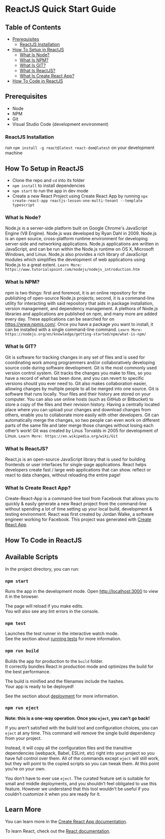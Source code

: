 # ReactJS Quick Start Guide

## Table of Contents

- [Prerequisites](#prerequisites)
    - [ReactJS Installation](#reactjs-installation)
- [How To Setup in ReactJS](#how-to-setup-in-reactjs)
    - [What Is Node?](#what-is-node)
    - [What Is NPM?](#what-is-npm)
    - [What Is GIT?](#what-is-git)
    - [What Is ReactJS?](#what-is-reactjs)
    - [What Is Create React App?](#what-is-create-react-app)
- [How To Code in ReactJS](#how-to-code-in-reactjs)

## Prerequisites
- Node
- NPM
- Git
- Visual Studio Code (development environment)

### ReactJS Installation
run `npm install -g react@latest react-dom@latest` on your development machine


## How To Setup in ReactJS
- Clone the repo and `cd` into its folder
- `npm install` to install dependencies
- `npm start` to run the app in dev mode
- Create a new React Project using Create React App by running `npx create-react-app reactjs-lesson-one-multi-tenant --template typescript`


### What Is Node?
Node.js is a server-side platform built on Google Chrome's JavaScript Engine (V8 Engine). Node.js was developed by Ryan Dahl in 2009.
Node.js is an open source, cross-platform runtime environment for developing server-side and networking applications. 
Node.js applications are written in JavaScript, and can be run within the Node.js runtime on OS X, Microsoft Windows, and Linux.
Node.js also provides a rich library of JavaScript modules which simplifies the development of web applications using Node.js to a great extent.
`Learn More: https://www.tutorialspoint.com/nodejs/nodejs_introduction.htm`


### What Is NPM?
npm is two things: first and foremost, it is an online repository for the publishing of open-source Node.js projects; second, it is a command-line utility for interacting with said repository that aids in package installation, version management, and dependency management. A plethora of Node.js libraries and applications are published on npm, and many more are added every day. These applications can be searched for on https://www.npmjs.com/. Once you have a package you want to install, it can be installed with a single command-line command.
`Learn More: https://nodejs.org/en/knowledge/getting-started/npm/what-is-npm/`


### What Is GIT?
Git is software for tracking changes in any set of files and is used for coordinating work among programmers and/or collaboratively developing source code during software development. 
Git is the most commonly used version control system. Git tracks the changes you make to files, so you have a record of what has been done, and you can revert to specific versions should you ever need to. Git also makes collaboration easier, allowing changes by multiple people to all be merged into one source. 
Git is software that runs locally. Your files and their history are stored on your computer. You can also use online hosts (such as GitHub or Bitbucket) to store a copy of the files and their revision history. Having a centrally located place where you can upload your changes and download changes from others, enable you to collaborate more easily with other developers. Git can automatically merge the changes, so two people can even work on different parts of the same file and later merge those changes without losing each other’s work!
Git was created by Linus Torvalds in 2005 for development of Linux.
`Learn More: https://en.wikipedia.org/wiki/Git`


### What Is ReactJS?
React.js is an open-source JavaScript library that is used for building frontends or user interfaces for single-page applications.
React helps developers create fast / large web applications that can show. reflect or react to data changes, without reloading the entire page!

### What Is Create React App?
Create-React-App is a command-line tool from Facebook that allows you to quickly & easily generate a new React project from the command-line 
without spending a lot of time setting up your local build, development & testing environment.
React was first created by Jordan Walke, a software engineer working for Facebook.
This project was generated with [Create React App](https://github.com/facebook/create-react-app).



## How To Code in ReactJS


## Available Scripts

In the project directory, you can run:

### `npm start`

Runs the app in the development mode.
Open [http://localhost:3000](http://localhost:3000) to view it in the browser.

The page will reload if you make edits.\
You will also see any lint errors in the console.

### `npm test`

Launches the test runner in the interactive watch mode.\
See the section about [running tests](https://facebook.github.io/create-react-app/docs/running-tests) for more information.

### `npm run build`

Builds the app for production to the `build` folder.\
It correctly bundles React in production mode and optimizes the build for the best performance.

The build is minified and the filenames include the hashes.\
Your app is ready to be deployed!

See the section about [deployment](https://facebook.github.io/create-react-app/docs/deployment) for more information.

### `npm run eject`

**Note: this is a one-way operation. Once you `eject`, you can’t go back!**

If you aren’t satisfied with the build tool and configuration choices, you can `eject` at any time. This command will remove the single build dependency from your project.

Instead, it will copy all the configuration files and the transitive dependencies (webpack, Babel, ESLint, etc) right into your project so you have full control over them. All of the commands except `eject` will still work, but they will point to the copied scripts so you can tweak them. At this point you’re on your own.

You don’t have to ever use `eject`. The curated feature set is suitable for small and middle deployments, and you shouldn’t feel obligated to use this feature. However we understand that this tool wouldn’t be useful if you couldn’t customize it when you are ready for it.

## Learn More

You can learn more in the [Create React App documentation](https://facebook.github.io/create-react-app/docs/getting-started).

To learn React, check out the [React documentation](https://reactjs.org/).

